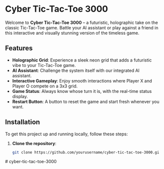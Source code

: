# Cyber Tic-Tac-Toe 3000

Welcome to **Cyber Tic-Tac-Toe 3000** – a futuristic, holographic take on the classic Tic-Tac-Toe game. Battle your AI assistant or play against a friend in this interactive and visually stunning version of the timeless game.

## Features

- **Holographic Grid**: Experience a sleek neon grid that adds a futuristic vibe to your Tic-Tac-Toe game.
- **AI Assistant**: Challenge the system itself with our integrated AI assistant.
- **Interactive Gameplay**: Enjoy smooth interactions where Player X and Player O compete on a 3x3 grid.
- **Game Status**: Always know whose turn it is, with the real-time status display.
- **Restart Button**: A button to reset the game and start fresh whenever you want.

## Installation

To get this project up and running locally, follow these steps:

1. **Clone the repository**:
   ```bash
   git clone https://github.com/yourusername/cyber-tic-tac-toe-3000.git
#   c y b e r - t i c - t a c - t o e - 3 0 0 0  
 